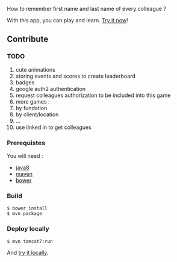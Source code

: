 How to remember first name and last name of every colleague ?

With this app, you can play and learn. [Try it now](http://know-your-colleagues.seblm.eu.cloudbees.net)!

## Contribute

### TODO

 1. cute animations
 2. storing events and scores to create leaderboard
 3. badges
 4. google auth2 authentication
 5. request colleagues authorization to be included into this game
 6. more games :
   1. by fundation
   2. by client/location
   3. ...
 7. use linked in to get colleagues

### Prerequistes

You will need :
 - [java8](https://jdk8.java.net/download.html)
 - [maven](http://maven.apache.org)
 - [bower](http://bower.io)

### Build

    $ bower install
    $ mvn package

### Deploy locally

    $ mvn tomcat7:run

And [try it locally](http://localhost:8080).